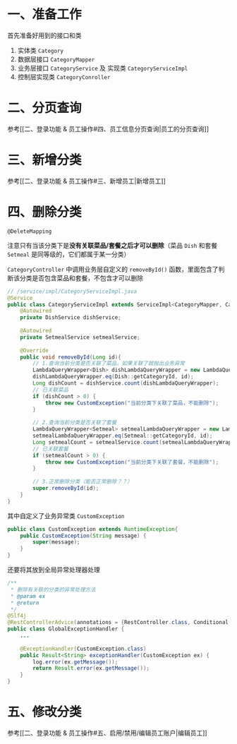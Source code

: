 # 一、准备工作

首先准备好用到的接口和类

1. 实体类 `Category`
2. 数据层接口 `CategoryMapper`
3. 业务层接口 `CategoryService` 及 实现类 `CategoryServiceImpl`
4. 控制层实现类 `CategoryConroller`

# 二、分页查询

参考[[二、登录功能 & 员工操作#四、员工信息分页查询|员工的分页查询]]

# 三、新增分类

参考[[二、登录功能 & 员工操作#三、新增员工|新增员工]]

# 四、删除分类

`@DeleteMapping`

注意只有当该分类下是**没有关联菜品/套餐之后才可以删除**（菜品 `Dish` 和套餐 `Setmeal` 是同等级的，它们都属于某一分类）

`CategoryController` 中调用业务层自定义的 `removeById()` 函数，里面包含了判断该分类是否包含菜品和套餐，不包含才可以删除

```java
// /service/impl/CategoryServiceImpl.java
@Service  
public class CategoryServiceImpl extends ServiceImpl<CategoryMapper, Category> implements CategoryService {  
    @Autowired  
    private DishService dishService;  
  
    @Autowired  
    private SetmealService setmealService;  
  
    @Override  
    public void removeById(Long id){  
        // 1.查询当前分类是否关联了菜品，如果关联了就抛出业务异常  
        LambdaQueryWrapper<Dish> dishLambdaQueryWrapper = new LambdaQueryWrapper<>();  
        dishLambdaQueryWrapper.eq(Dish::getCategoryId, id);  
        Long dishCount = dishService.count(dishLambdaQueryWrapper);  
        // 已关联菜品  
        if (dishCount > 0) {  
            throw new CustomException("当前分类下关联了菜品，不能删除");  
        }  
  
        // 2.查询当前分类是否关联了套餐  
        LambdaQueryWrapper<Setmeal> setmealLambdaQueryWrapper = new LambdaQueryWrapper<>();  
        setmealLambdaQueryWrapper.eq(Setmeal::getCategoryId, id);  
        Long setmealCount = setmealService.count(setmealLambdaQueryWrapper);  
        // 已关联套餐  
        if (setmealCount > 0) {  
            throw new CustomException("当前分类下关联了套餐，不能删除");  
        }  
  
        // 3.正常删除分类（能否正常删除？？）  
        super.removeById(id);  
    }  
}
```

其中自定义了业务异常类 `CustomException` 

```java
public class CustomException extends RuntimeException{  
    public CustomException(String message) {  
        super(message);  
    }  
}
```

还要将其放到全局异常处理器处理

```java
/**  
 * 删除有关联的分类的异常处理方法  
 * @param ex  
 * @return  
 */  
@Slf4j  
@RestControllerAdvice(annotations = {RestController.class, Conditional.class})  
public class GlobalExceptionHandler {
	...
	
	@ExceptionHandler(CustomException.class)  
	public Result<String> exceptionHandler(CustomException ex) { 
	    log.error(ex.getMessage());  
	    return Result.error(ex.getMessage());  
	}
}
```

# 五、修改分类

参考[[二、登录功能 & 员工操作#五、启用/禁用/编辑员工账户|编辑员工]]
